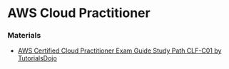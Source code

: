 # AWS Cloud Practitioner

### Materials

* [AWS Certified Cloud Practitioner Exam Guide Study Path CLF-C01 by TutorialsDojo](https://tutorialsdojo.com/aws-cloud-practitioner-clf-c01-exam-guide/)
